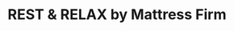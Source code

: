 ---
title: "REST & RELAX by Mattress Firm"
url: /pearland/rest-and-relax-by-mattress-firm/
shop: bed
---
